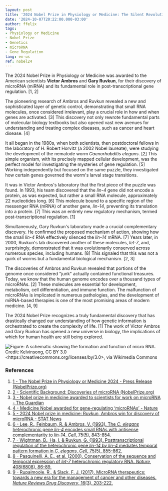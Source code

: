 ```yaml
---
layout: post
title: '2024 Nobel Prize in Physiology or Medicine: The Silent Revolution of MicroRNA'
date: '2024-10-07T20:22:00.000-03:00'
author: ffelix
tags:
- Physiology or Medicine
- Nobel Prize
- Genetics
- microRNA
- Gene Regulation
lang: en-us
ref: nobel24
---
```


The 2024 Nobel Prize in Physiology or Medicine was awarded to the American scientists **Victor Ambros** and **Gary Ruvkun**, for their discovery of microRNA (miRNA) and its fundamental role in post-transcriptional gene regulation. [1, 2]
  <!--more-->

The pioneering research of Ambros and Ruvkun revealed a new and sophisticated layer of genetic control, demonstrating that small RNA molecules, once considered irrelevant, play a crucial role in how and when genes are activated. [3] This discovery not only rewrote fundamental parts of molecular biology textbooks but also opened vast new avenues for understanding and treating complex diseases, such as cancer and heart disease. [4]

It all began in the 1980s, when both scientists, then postdoctoral fellows in the laboratory of H. Robert Horvitz (a 2002 Nobel laureate), were studying the development of the nematode worm *Caenorhabditis elegans*. [2] This simple organism, with its precisely mapped cellular development, was the perfect model for investigating the mysteries of gene regulation. [5] Working independently but focused on the same puzzle, they investigated how certain genes governed the worm's larval stage transitions.

It was in Victor Ambros's laboratory that the first piece of the puzzle was found. In 1993, his team discovered that the *lin-4* gene did not encode a protein, as was expected, but rather a small RNA molecule, approximately 22 nucleotides long. [6] This molecule bound to a specific region of the messenger RNA (mRNA) of another gene, *lin-14*, preventing its translation into a protein. [7] This was an entirely new regulatory mechanism, termed post-transcriptional regulation. [1]

Simultaneously, Gary Ruvkun's laboratory made a crucial complementary discovery. He confirmed the proposed mechanism of action, showing how the small *lin-4* RNA effectively silenced the *lin-14* mRNA. [7] Years later, in 2000, Ruvkun's lab discovered another of these molecules, *let-7*, and, surprisingly, demonstrated that it was evolutionarily conserved across numerous species, including humans. [8] This signaled that this was not a quirk of worms but a fundamental biological mechanism. [2, 3]

The discoveries of Ambros and Ruvkun revealed that portions of the genome once considered "junk" actually contained functional treasures. Today, we know that the human genome encodes over a thousand types of microRNAs. [2] These molecules are essential for development, metabolism, cell differentiation, and immune function. The malfunction of microRNAs is implicated in numerous pathologies, and the development of miRNA-based therapies is one of the most promising areas of modern medicine. [4, 9]

The 2024 Nobel Prize recognizes a truly fundamental discovery that has drastically changed our understanding of how genetic information is orchestrated to create the complexity of life. [1] The work of Victor Ambros and Gary Ruvkun has opened a new universe in biology, the implications of which for human health are still being explored.

![Figure: A schematic showing the formation and function of micro RNA. Credit: Kelvinsong, CC BY 3.0 &lt;https://creativecommons.org/licenses/by/3.0&gt;, via Wikimedia Commons](https://upload.wikimedia.org/wikipedia/commons/thumb/a/a7/MiRNA.svg/960px-MiRNA.svg.png?20190519102305)

### References

1. [1 - The Nobel Prize in Physiology or Medicine 2024 - Press Release (NobelPrize.org)](https://www.nobelprize.org/prizes/medicine/2024/press-release/)
2. [2 - Scientific Background: Discoveries of microRNA (NobelPrize.org)](https://www.nobelprize.org/prizes/medicine/2024/advanced-information/)
3. [3 - Nobel prize in medicine awarded to scientists for work on microRNA - The Guardian](https://www.theguardian.com/science/2024/oct/07/nobel-prize-in-medicine-awarded-to-scientists-for-work-on-microrna-victor-ambros-gary-ruvkun)
4. [4 - Medicine Nobel awarded for gene-regulating ‘microRNAs’ - Nature](https://www.nature.com/articles/d41586-024-03212-9)
5. [5 - 2024 Nobel prize in medicine: Ruvkun, Ambros win for discovery of microRNA - STAT News](https://www.statnews.com/2024/10/07/nobel-prize-medicine-ambros-ruvkun-awarded-prize/)
6. [6 - Lee, R., Feinbaum, R. & Ambros, V. (1993). The *C. elegans* heterochronic gene *lin-4* encodes small RNAs with antisense complementarity to *lin-14*. *Cell*, 75(5), 843-854.](https://doi.org/10.1016/0092-8674(93)90529-y)
7. [7 - Wightman, B., Ha, I. & Ruvkun, G. (1993). Posttranscriptional regulation of the heterochronic gene *lin-14* by *lin-4* mediates temporal pattern formation in *C. elegans*. *Cell*, 75(5), 855-862.](https://doi.org/10.1016/0092-8674(93)90530-4)
8. [8 - Pasquinelli, A. E., et al. (2000). Conservation of the sequence and temporal expression of *let-7* heterochronic regulatory RNA. *Nature*, 408(6808), 86-89.](https://doi.org/10.1038/35040556)
9. [9 - Rupaimoole, R., & Slack, F. J. (2017). MicroRNA therapeutics: towards a new era for the management of cancer and other diseases. *Nature Reviews Drug Discovery*, 16(3), 203-222.](https://doi.org/10.1038/nrd.2016.246)